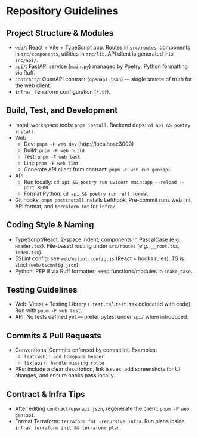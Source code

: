 # Repository Guidelines

## Project Structure & Modules
- `web/`: React + Vite + TypeScript app. Routes in `src/routes`, components in `src/components`, utilities in `src/lib`. API client is generated into `src/api/`.
- `api/`: FastAPI service (`main.py`) managed by Poetry; Python formatting via Ruff.
- `contract/`: OpenAPI contract (`openapi.json`) — single source of truth for the web client.
- `infra/`: Terraform configuration (`*.tf`).

## Build, Test, and Development
- Install workspace tools: `pnpm install`. Backend deps: `cd api && poetry install`.
- Web
  - Dev: `pnpm -F web dev` (http://localhost:3000)
  - Build: `pnpm -F web build`
  - Test: `pnpm -F web test`
  - Lint: `pnpm -F web lint`
  - Generate API client from contract: `pnpm -F web run gen:api`
- API
  - Run locally: `cd api && poetry run uvicorn main:app --reload --port 8000`
  - Format Python: `cd api && poetry run ruff format`
- Git hooks: `pnpm postinstall` installs Lefthook. Pre-commit runs web lint, API format, and `terraform fmt` for `infra/`.

## Coding Style & Naming
- TypeScript/React: 2-space indent; components in PascalCase (e.g., `Header.tsx`). File-based routing under `src/routes` (e.g., `__root.tsx`, `index.tsx`).
- ESLint config: see `web/eslint.config.js` (React + hooks rules). TS is strict (`web/tsconfig.json`).
- Python: PEP 8 via Ruff formatter; keep functions/modules in `snake_case`.

## Testing Guidelines
- Web: Vitest + Testing Library (`.test.ts`/`.test.tsx` colocated with code). Run with `pnpm -F web test`.
- API: No tests defined yet — prefer pytest under `api/` when introduced.

## Commits & Pull Requests
- Conventional Commits enforced by commitlint. Examples:
  - `feat(web): add homepage header`
  - `fix(api): handle missing route`
- PRs: include a clear description, link issues, add screenshots for UI changes, and ensure hooks pass locally.

## Contract & Infra Tips
- After editing `contract/openapi.json`, regenerate the client: `pnpm -F web gen:api`.
- Format Terraform: `terraform fmt -recursive infra`. Run plans inside `infra/`: `terraform init && terraform plan`.

